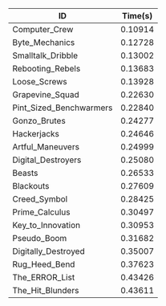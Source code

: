 |ID|Time(s)|
|-|-|
|Computer_Crew|0.10914|
|Byte_Mechanics|0.12728|
|Smalltalk_Dribble|0.13002|
|Rebooting_Rebels|0.13683|
|Loose_Screws|0.13928|
|Grapevine_Squad|0.22630|
|Pint_Sized_Benchwarmers|0.22840|
|Gonzo_Brutes|0.24277|
|Hackerjacks|0.24646|
|Artful_Maneuvers|0.24999|
|Digital_Destroyers|0.25080|
|Beasts|0.26533|
|Blackouts|0.27609|
|Creed_Symbol|0.28425|
|Prime_Calculus|0.30497|
|Key_to_Innovation|0.30953|
|Pseudo_Boom|0.31682|
|Digitally_Destroyed|0.35007|
|Rug_Heed_Bend|0.37623|
|The_ERROR_List|0.43426|
|The_Hit_Blunders|0.43611|
